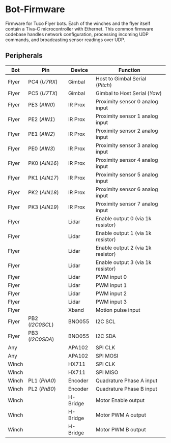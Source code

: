 # Bot-Firmware

Firmware for Tuco Flyer bots. Each of the winches and the flyer itself contain a Tiva-C microcontroller with Ethernet. This common firmware codebase handles network configuration, processing incoming UDP commands, and broadcasting sensor readings over UDP.

## Peripherals

Bot     | Pin               | Device   | Function
------- | ----------------- | -------- | ---------------------------------
Flyer   | PC4 (*U7RX*)      | Gimbal   | Host to Gimbal Serial (*Pitch*)
Flyer   | PC5 (*U7TX*)      | Gimbal   | Gimbal to Host Serial (*Yaw*)
Flyer   | PE3 (*AIN0*)      | IR Prox  | Proximity sensor 0 analog input
Flyer   | PE2 (*AIN1*)      | IR Prox  | Proximity sensor 1 analog input
Flyer   | PE1 (*AIN2*)      | IR Prox  | Proximity sensor 2 analog input
Flyer   | PE0 (*AIN3*)      | IR Prox  | Proximity sensor 3 analog input
Flyer   | PK0 (*AIN16*)     | IR Prox  | Proximity sensor 4 analog input
Flyer   | PK1 (*AIN17*)     | IR Prox  | Proximity sensor 5 analog input
Flyer   | PK2 (*AIN18*)     | IR Prox  | Proximity sensor 6 analog input
Flyer   | PK3 (*AIN19*)     | IR Prox  | Proximity sensor 7 analog input
Flyer   |                   | Lidar    | Enable output 0 (via 1k resistor)
Flyer   |                   | Lidar    | Enable output 1 (via 1k resistor)
Flyer   |                   | Lidar    | Enable output 2 (via 1k resistor)
Flyer   |                   | Lidar    | Enable output 3 (via 1k resistor)
Flyer   |                   | Lidar    | PWM input 0
Flyer   |                   | Lidar    | PWM input 1
Flyer   |                   | Lidar    | PWM input 2
Flyer   |                   | Lidar    | PWM input 3
Flyer   |                   | Xband    | Motion pulse input
Flyer   | PB2 (*I2C0SCL*)   | BNO055   | I2C SCL
Flyer   | PB3 (*I2C0SDA*)   | BNO055   | I2C SDA
Any     |                   | APA102   | SPI CLK
Any     |                   | APA102   | SPI MOSI
Winch   |                   | HX711    | SPI CLK
Winch   |                   | HX711    | SPI MISO
Winch   | PL1 (*PhA0*)      | Encoder  | Quadrature Phase A input
Winch   | PL2 (*PhB0*)      | Encoder  | Quadrature Phase B input
Winch   |                   | H-Bridge | Motor Enable output
Winch   |                   | H-Bridge | Motor PWM A output
Winch   |                   | H-Bridge | Motor PWM B output
